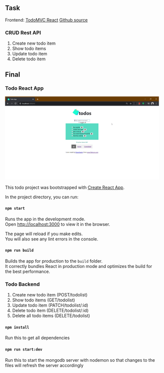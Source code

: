 ## Task

Frontend: [TodoMVC React](http://todomvc.com/)
[Github source](https://github.com/tastejs/todomvc)

### CRUD Rest API

1. Create new todo item
2. Show todo items
3. Update todo item
4. Delete todo item

## Final

### Todo React App

![todo-react demo](/todo-react\public\todo-demo.gif)

This todo project was bootstrapped with [Create React App](https://github.com/facebook/create-react-app).

In the project directory, you can run:

#### `npm start`

Runs the app in the development mode.<br />
Open [http://localhost:3000](http://localhost:3000) to view it in the browser.

The page will reload if you make edits.<br />
You will also see any lint errors in the console.

#### `npm run build`

Builds the app for production to the `build` folder.<br />
It correctly bundles React in production mode and optimizes the build for the best performance.

### Todo Backend

1. Create new todo item (POST/todolist)
2. Show todo items (GET/todolist)
3. Update todo item (PATCH/todolist/:id)
4. Delete todo item (DELETE/todolist/:id)
5. Delete all todo items (DELETE/todolist)

#### `npm install`

Run this to get all dependencies

#### `npm run start:dev`

Run this to start the mongodb server with nodemon so that changes to the files will refresh the server accordingly
